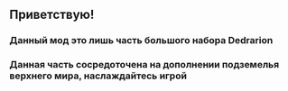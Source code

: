 ## Приветствую!
### Данный мод это лишь часть большого набора Dedrarion
### Данная часть сосредоточена на дополнении подземелья верхнего мира, наслаждайтесь игрой
